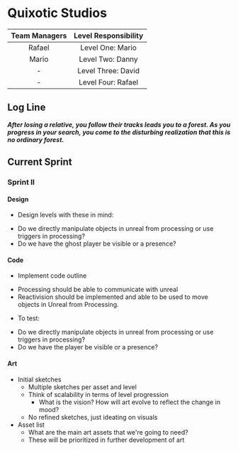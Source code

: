 # Quixotic Studios

<center>

| Team Managers | Level Responsibility | 
|:-------------:|:--------------------:|
|     Rafael    |  Level One: Mario    |
|     Mario     |  Level Two: Danny    |
|       -       |  Level Three: David  |
|       -       |  Level Four: Rafael  |

</center>

## Log Line
_**After losing a relative, you follow their tracks leads you to a forest. As you progress in your search, you come to the disturbing realization that this is no ordinary forest.**_

## Current Sprint
### Sprint II
#### Design
* Design levels with these in mind:
 - Do we directly manipulate objects in unreal from processing or use triggers in processing?
 - Do we have the ghost player be visible or a presence?

#### Code
* Implement code outline
 - Processing should be able to communicate with unreal
 - Reactivision should be implemented and able to be used to move objects in Unreal from Processing.
* To test:
 - Do we directly manipulate objects in unreal from processing or use triggers in processing?
 - Do we have the player be visible or a presence?   

#### Art
* Initial sketches
    - Multiple sketches per asset and level
    - Think of scalability in terms of level progression
        * What is the vision? How will art evolve to reflect the change in mood?
    - No refined sketches, just ideating on visuals
* Asset list
    - What are the main art assets that we're going to need? 
    - These will be prioritized in further development of art


